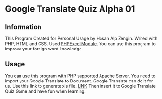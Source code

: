 # Google Translate Quiz Alpha 01
## Information
This Program Created for Personal Usage by Hasan Alp Zengin. Writed with PHP, HTML and CSS. Used [PHPExcel Module](https://github.com/PHPOffice/PHPExcel). You can use this program to improve your foreign word knowledge.

## Usage
You can use this program with PHP supported Apache Server.
You need to import your Google Translate to Document. Google Translate can do it for us.
Use this link to generate xls file. [LINK](https://docs.google.com/spreadsheets/import/inline?authuser=0)
Then insert it to Google Translate Quiz Game and have fun when learning.

